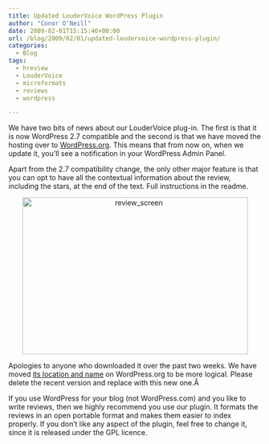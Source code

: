 ```yaml
---
title: Updated LouderVoice WordPress Plugin
author: "Conor O'Neill"
date: 2009-02-01T15:15:46+00:00
url: /blog/2009/02/01/updated-loudervoice-wordpress-plugin/
categories:
  - Blog
tags:
  - hreview
  - LouderVoice
  - microformats
  - reviews
  - wordpress

---
```

We have two bits of news about our LouderVoice plug-in. The first is that it is now WordPress 2.7 compatible and the second is that we have moved the hosting over to [WordPress.org][1]. This means that from now on, when we update it, you&#8217;ll see a notification in your WordPress Admin Panel.

Apart from the 2.7 compatibility change, the only other major feature is that you can opt to have all the contextual information about the review, including the stars, at the end of the text. Full instructions in the readme.

<p style="text-align: center;">
  <img class="aligncenter size-full wp-image-191" title="review_screen" src="http://www.loudervoice.com/wp-content/uploads/2009/02/review_screen.jpg" alt="review_screen" width="449" height="312" />
</p>

Apologies to anyone who downloaded it over the past two weeks. We have moved [its location and name][1] on WordPress.org to be more logical. Please delete the recent version and replace with this new one.Â 

If you use WordPress for your blog (not WordPress.com) and you like to write reviews, then we highly recommend you use our plugin. It formats the reviews in an open portable format and makes them easier to index properly. If you don&#8217;t like any aspect of the plugin, feel free to change it, since it is released under the GPL licence.

 [1]: http://wordpress.org/extend/plugins/loudervoice/